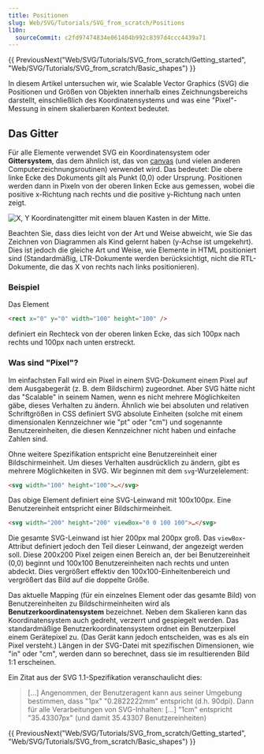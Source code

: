 ```yaml
---
title: Positionen
slug: Web/SVG/Tutorials/SVG_from_scratch/Positions
l10n:
  sourceCommit: c2fd97474834e061404b992c8397d4ccc4439a71
---
```


{{ PreviousNext("Web/SVG/Tutorials/SVG_from_scratch/Getting_started", "Web/SVG/Tutorials/SVG_from_scratch/Basic_shapes") }}

In diesem Artikel untersuchen wir, wie Scalable Vector Graphics (SVG) die Positionen und Größen von Objekten innerhalb eines Zeichnungsbereichs darstellt, einschließlich des Koordinatensystems und was eine "Pixel"-Messung in einem skalierbaren Kontext bedeutet.

## Das Gitter

Für alle Elemente verwendet SVG ein Koordinatensystem oder **Gittersystem**, das dem ähnlich ist, das von [canvas](/de/docs/Web/API/Canvas_API) (und vielen anderen Computerzeichnungsroutinen) verwendet wird. Das bedeutet: Die obere linke Ecke des Dokuments gilt als Punkt (0,0) oder Ursprung. Positionen werden dann in Pixeln von der oberen linken Ecke aus gemessen, wobei die positive x-Richtung nach rechts und die positive y-Richtung nach unten zeigt.

![X, Y Koordinatengitter mit einem blauen Kasten in der Mitte.](canvas_default_grid.png)

Beachten Sie, dass dies leicht von der Art und Weise abweicht, wie Sie das Zeichnen von Diagrammen als Kind gelernt haben (y-Achse ist umgekehrt). Dies ist jedoch die gleiche Art und Weise, wie Elemente in HTML positioniert sind (Standardmäßig, LTR-Dokumente werden berücksichtigt, nicht die RTL-Dokumente, die das X von rechts nach links positionieren).

### Beispiel

Das Element

```html
<rect x="0" y="0" width="100" height="100" />
```

definiert ein Rechteck von der oberen linken Ecke, das sich 100px nach rechts und 100px nach unten erstreckt.

### Was sind "Pixel"?

Im einfachsten Fall wird ein Pixel in einem SVG-Dokument einem Pixel auf dem Ausgabegerät (z. B. dem Bildschirm) zugeordnet. Aber SVG hätte nicht das "Scalable" in seinem Namen, wenn es nicht mehrere Möglichkeiten gäbe, dieses Verhalten zu ändern. Ähnlich wie bei absoluten und relativen Schriftgrößen in CSS definiert SVG absolute Einheiten (solche mit einem dimensionalen Kennzeichner wie "pt" oder "cm") und sogenannte Benutzereinheiten, die diesen Kennzeichner nicht haben und einfache Zahlen sind.

Ohne weitere Spezifikation entspricht eine Benutzereinheit einer Bildschirmeinheit. Um dieses Verhalten ausdrücklich zu ändern, gibt es mehrere Möglichkeiten in SVG. Wir beginnen mit dem `svg`-Wurzelelement:

```html
<svg width="100" height="100">…</svg>
```

Das obige Element definiert eine SVG-Leinwand mit 100x100px. Eine Benutzereinheit entspricht einer Bildschirmeinheit.

```html
<svg width="200" height="200" viewBox="0 0 100 100">…</svg>
```

Die gesamte SVG-Leinwand ist hier 200px mal 200px groß. Das `viewBox`-Attribut definiert jedoch den Teil dieser Leinwand, der angezeigt werden soll. Diese 200x200 Pixel zeigen einen Bereich an, der bei Benutzereinheit (0,0) beginnt und 100x100 Benutzereinheiten nach rechts und unten abdeckt. Dies vergrößert effektiv den 100x100-Einheitenbereich und vergrößert das Bild auf die doppelte Größe.

Das aktuelle Mapping (für ein einzelnes Element oder das gesamte Bild) von Benutzereinheiten zu Bildschirmeinheiten wird als **Benutzerkoordinatensystem** bezeichnet. Neben dem Skalieren kann das Koordinatensystem auch gedreht, verzerrt und gespiegelt werden. Das standardmäßige Benutzerkoordinatensystem ordnet ein Benutzerpixel einem Gerätepixel zu. (Das Gerät kann jedoch entscheiden, was es als ein Pixel versteht.) Längen in der SVG-Datei mit spezifischen Dimensionen, wie "in" oder "cm", werden dann so berechnet, dass sie im resultierenden Bild 1:1 erscheinen.

Ein Zitat aus der SVG 1.1-Spezifikation veranschaulicht dies:

> \[...] Angenommen, der Benutzeragent kann aus seiner Umgebung bestimmen, dass "1px" "0.2822222mm" entspricht (d.h. 90dpi). Dann für alle Verarbeitungen von SVG-Inhalten: \[...] "1cm" entspricht "35.43307px" (und damit 35.43307 Benutzereinheiten)

{{ PreviousNext("Web/SVG/Tutorials/SVG_from_scratch/Getting_started", "Web/SVG/Tutorials/SVG_from_scratch/Basic_shapes") }}
